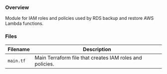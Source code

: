 ### Overview

Module for IAM roles and policies used by RDS backup and restore AWS Lambda functions.

### Files

| Filename            | Description                                                                                  |
|---------------------|----------------------------------------------------------------------------------------------|
| `main.tf`           | Main Terraform file that creates IAM roles and policies.                                     |